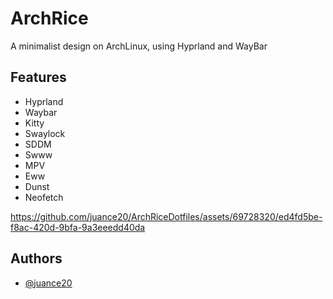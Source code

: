 
# ArchRice

A minimalist design on ArchLinux, using Hyprland and WayBar

## Features

- Hyprland
- Waybar
- Kitty
- Swaylock
- SDDM
- Swww
- MPV
- Eww
- Dunst
- Neofetch

https://github.com/juance20/ArchRiceDotfiles/assets/69728320/ed4fd5be-f8ac-420d-9bfa-9a3eeedd40da

## Authors

- [@juance20](https://www.github.com/juance20)
